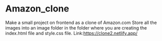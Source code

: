 # Amazon_clone
Make a small project on frontend as a clone of Amazon.com
Store all the images into an image folder in the folder where you are creating the index.html file and style.css file.
Link:https://clone2.netlify.app/

